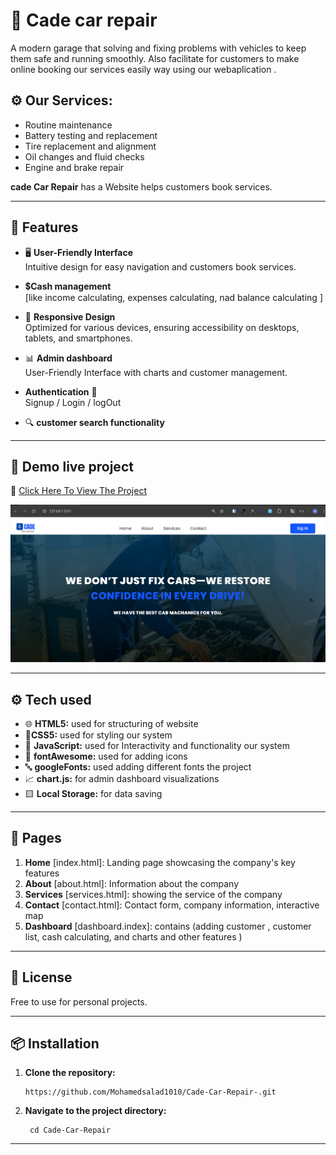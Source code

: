 # 🚙 **Cade car repair**
 A modern garage that solving and fixing problems with vehicles to keep them safe and running smoothly. 
Also facilitate for customers to make online  booking our services easily way using our webaplication .

## ⚙️ Our Services:

- Routine maintenance
- Battery testing and replacement
- Tire replacement and alignment
- Oil changes and fluid checks
- Engine and brake repair

**cade Car Repair** has a Website helps customers book services.

---


## 🌟 Features

- 🖥️ **User-Friendly Interface**   
Intuitive design for easy navigation and customers book services.
- 💲**Cash management**   
[like income calculating, expenses calculating, nad balance calculating ] 
- 📱 **Responsive Design**    
   Optimized for various devices, ensuring accessibility on desktops, tablets, and smartphones.
- 📊 **Admin dashboard**   
 User-Friendly Interface with charts and customer  management.

- **Authentication** 🔐  
Signup / Login / logOut
- 🔍 **customer  search functionality**


---

## 🚀 Demo live project
🔗 [Click Here To View The Project](https://cade-car-repair.vercel.app/)

![screenshoot image  ](./images/Screenshot%202025-05-11%20042907.png)

---

## ⚙️ Tech used 
- 🌐 **HTML5:** used for structuring of website
- 🎨**CSS5:** used  for styling our system
- 🧠 **JavaScript:** used for Interactivity and functionality our system
- 🧩 **fontAwesome:** used for adding icons 
- 🔤 **googleFonts:** used adding different fonts the project 
- 📈 **chart.js:** for admin dashboard visualizations
- 🟨 **Local Storage:** for data saving

---

## 📄 Pages 
1. **Home** [index.html]: Landing page showcasing the company's key features
2. **About** [about.html]: Information about the company 
3. **Services** [services.html]: showing  the service of the company 
4. **Contact** [contact.html]: Contact form, company information, interactive map 
5. **Dashboard** [dashboard.index]: contains (adding customer , customer list, cash calculating, and charts and other features  ) 

---

## 🪪 License
Free to use for personal projects.

---
## 📦 Installation

1. **Clone the repository:**
   ```
   https://github.com/Mohamedsalad1010/Cade-Car-Repair-.git  
2. **Navigate to the project directory:**
   ```
    cd Cade-Car-Repair

---
